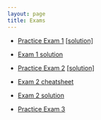 ```yaml
---
layout: page
title: Exams
---
```


* [Practice Exam 1](docs/exams/data1010-practice-midterm-1.pdf) [[solution]](docs/exams/data1010-practice-midterm-1-sol.pdf)

* [Exam 1 solution](https://drive.google.com/file/d/1kHUxAr-J77tmLsRJQcehB9D_qA0NSLSz/view?usp=sharing)

* [Practice Exam 2](docs/exams/data1010-practice-midterm-2.pdf) [[solution]](docs/exams/data1010-practice-midterm-2-sol.pdf)

* [Exam 2 cheatsheet](docs/exams/data1010-abridged-cheatsheet.pdf)

* [Exam 2 solution](https://drive.google.com/file/d/11BPlfsje_J3BLOd8in-hcfSWB4ylCz2Z/view?usp=sharing)

* [Practice Exam 3](docs/exams/data1010-practice-midterm-3.pdf)